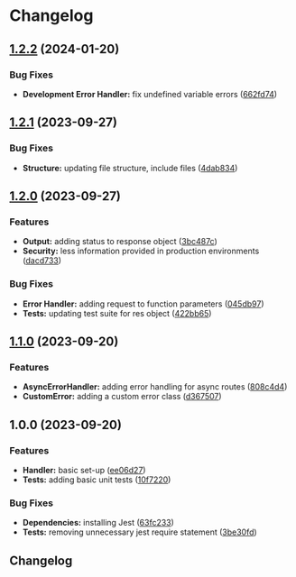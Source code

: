 # Changelog

## [1.2.2](https://github.com/josephdaw/error-handler/compare/v1.2.1...v1.2.2) (2024-01-20)


### Bug Fixes

* **Development Error Handler:** fix undefined variable errors ([662fd74](https://github.com/josephdaw/error-handler/commit/662fd74ca0845790b1225f44a1f2d32b543b936d))

## [1.2.1](https://github.com/josephdaw/error-handler/compare/v1.2.0...v1.2.1) (2023-09-27)


### Bug Fixes

* **Structure:** updating file structure, include files ([4dab834](https://github.com/josephdaw/error-handler/commit/4dab834475b7a8037224519cbe744bbf5fbb3899))

## [1.2.0](https://github.com/josephdaw/error-handler/compare/v1.1.0...v1.2.0) (2023-09-27)


### Features

* **Output:** adding status to response object ([3bc487c](https://github.com/josephdaw/error-handler/commit/3bc487c47678b30dce5356737cee8d643c86b5f9))
* **Security:** less information provided in production environments ([dacd733](https://github.com/josephdaw/error-handler/commit/dacd7333a766dda3c6536e675828dc169c7972cf))


### Bug Fixes

* **Error Handler:** adding request to function parameters ([045db97](https://github.com/josephdaw/error-handler/commit/045db97b08a282e0ca99b260b957abb7f5b5debd))
* **Tests:** updating test suite for res object ([422bb65](https://github.com/josephdaw/error-handler/commit/422bb65f6731afe069d31c174f0a82f7573ddd4b))

## [1.1.0](https://github.com/josephdaw/error-handler/compare/v1.0.0...v1.1.0) (2023-09-20)


### Features

* **AsyncErrorHandler:** adding error handling for async routes ([808c4d4](https://github.com/josephdaw/error-handler/commit/808c4d4275401701c76e81d0d213bb2e4750b6e6))
* **CustomError:** adding a custom error class ([d367507](https://github.com/josephdaw/error-handler/commit/d36750713e7d47382ed4c27b9544c64a22c21577))

## 1.0.0 (2023-09-20)


### Features

* **Handler:** basic set-up ([ee06d27](https://github.com/josephdaw/error-handler/commit/ee06d279de741173b596f24f1449c192ea96921f))
* **Tests:** adding basic unit tests ([10f7220](https://github.com/josephdaw/error-handler/commit/10f72202a2c6275f98ca72b784be4e215a9da56f))


### Bug Fixes

* **Dependencies:** installing Jest ([63fc233](https://github.com/josephdaw/error-handler/commit/63fc2339ec35a72a35648c6ffd9aa5e6647023a8))
* **Tests:** removing unnecessary jest require statement ([3be30fd](https://github.com/josephdaw/error-handler/commit/3be30fdc869d107b1f5114eaee16bd9a4e9c4618))

## Changelog
